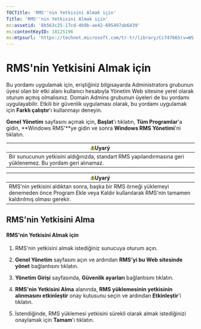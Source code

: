 ```yaml
---
TOCTitle: 'RMS''nin Yetkisini Almak için'
Title: 'RMS''nin Yetkisini Almak için'
ms:assetid: '8b563c25-17cd-4b9b-ae42-695497ab6439'
ms:contentKeyID: 18125196
ms:mtpsurl: 'https://technet.microsoft.com/tr-tr/library/Cc747665(v=WS.10)'
---
```


RMS'nin Yetkisini Almak için
============================

Bu yordamı uygulamak için, eriştiğiniz bilgisayarda Administrators grubunun üyesi olan bir etki alanı kullanıcı hesabıyla Yönetim Web sitesine yerel olarak oturum açmış olmalısınız. Domain Admins grubunun üyeleri de bu yordamı uygulayabilir. Etkili bir güvenlik uygulaması olarak, bu yordamı uygulamak için **Farklı çalıştır**'ı kullanmayı deneyin.

**Genel Yönetim** sayfasını açmak için, **Başlat**'ı tıklatın, **Tüm Programlar**'a gidin, **Windows RMS'**ye gidin ve sonra **Windows RMS Yönetimi**'ni tıklatın.

| ![](/security-updates/images/Cc747665.Warning(WS.10).gif)Uyarý                                    |
|--------------------------------------------------------------------------------------------------------------|
| Bir sunucunun yetkisini aldığınızda, standart RMS yapılandırmasına geri yüklenemez. Bu yordam geri alınamaz. |

| ![](/security-updates/images/Cc747665.Warning(WS.10).gif)Uyarý                                                                                         |
|-------------------------------------------------------------------------------------------------------------------------------------------------------------------|
| RMS'nin yetkisini aldıktan sonra, başka bir RMS örneği yüklemeyi denemeden önce Program Ekle veya Kaldır kullanılarak RMS'nin tamamen kaldırılmış olması gerekir. |

RMS'nin Yetkisini Alma
----------------------

#### RMS'nin Yetkisini Almak için

1.  RMS'nin yetkisini almak istediğiniz sunucuya oturum açın.

2.  **Genel Yönetim** sayfasını açın ve ardından **RMS'yi bu Web sitesinde yönet** bağlantısını tıklatın.

3.  **Yönetim Girişi** sayfasında, **Güvenlik ayarları** bağlantısını tıklatın.

4.  **RMS'nin Yetkisini Alma** alanında, **RMS yüklemesinin yetkisinin alınmasını etkinleştir** onay kutusunu seçin ve ardından **Etkinleştir**'i tıklatın.

5.  İstendiğinde, RMS yüklemesi yetkisini sürekli olarak almak istediğinizi onaylamak için **Tamam**'ı tıklatın.
